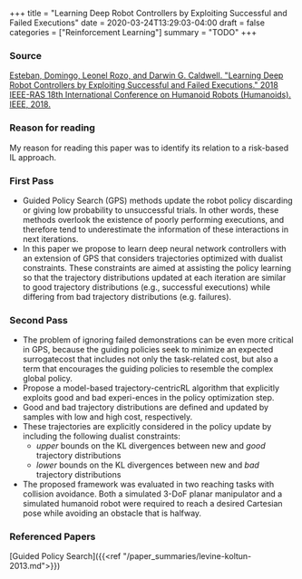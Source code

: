 +++
title = "Learning Deep Robot Controllers by Exploiting Successful and Failed Executions"
date = 2020-03-24T13:29:03-04:00
draft = false
categories = ["Reinforcement Learning"]
summary = "TODO"
+++

### Source
[Esteban, Domingo, Leonel Rozo, and Darwin G. Caldwell. "Learning Deep Robot Controllers by Exploiting Successful and Failed Executions." 2018 IEEE-RAS 18th International Conference on Humanoid Robots (Humanoids). IEEE, 2018.](https://www.researchgate.net/profile/Leonel_Rozo/publication/328477796_Learning_Deep_Robot_Controllers_by_Exploiting_Successful_and_Failed_Executions/links/5bd050254585152b14515e92/Learning-Deep-Robot-Controllers-by-Exploiting-Successful-and-Failed-Executions.pdf)

### Reason for reading

My reason for reading this paper was to identify its relation to a risk-based IL approach.

### First Pass
- Guided Policy Search (GPS) methods update the robot policy discarding or giving low probability to unsuccessful trials. In other words, these methods overlook the existence of poorly performing executions, and therefore tend to underestimate the information of these interactions in next iterations.
- In this paper we propose to learn deep neural network controllers with an extension of GPS that considers trajectories optimized with dualist constraints. These constraints are aimed at assisting the policy learning so that the trajectory distributions updated at each iteration are similar to good trajectory distributions (e.g., successful executions) while differing from bad trajectory distributions (e.g. failures).

### Second Pass
* The problem of ignoring failed demonstrations can be even more critical in GPS, because the guiding policies seek to minimize an expected surrogatecost that includes not only the task-related cost, but also a term that encourages the guiding policies to resemble the complex global policy.
* Propose a model-based trajectory-centricRL algorithm that explicitly exploits good and bad experi-ences in the policy optimization step.
* Good and bad trajectory distributions are defined and updated by samples with low and high cost, respectively.
* These trajectories are explicitly considered in the policy update by including the following dualist constraints:
    * _upper_ bounds on the KL divergences between new and _good_ trajectory distributions
    * _lower_ bounds on the KL divergences between new and _bad_ trajectory distributions
* The proposed framework was evaluated in two reaching tasks with collision avoidance. Both a simulated 3-DoF planar manipulator and a simulated humanoid robot were required to reach a desired Cartesian pose while avoiding an obstacle that is halfway.

### Referenced Papers
[Guided Policy Search]({{<ref "/paper_summaries/levine-koltun-2013.md">}})
